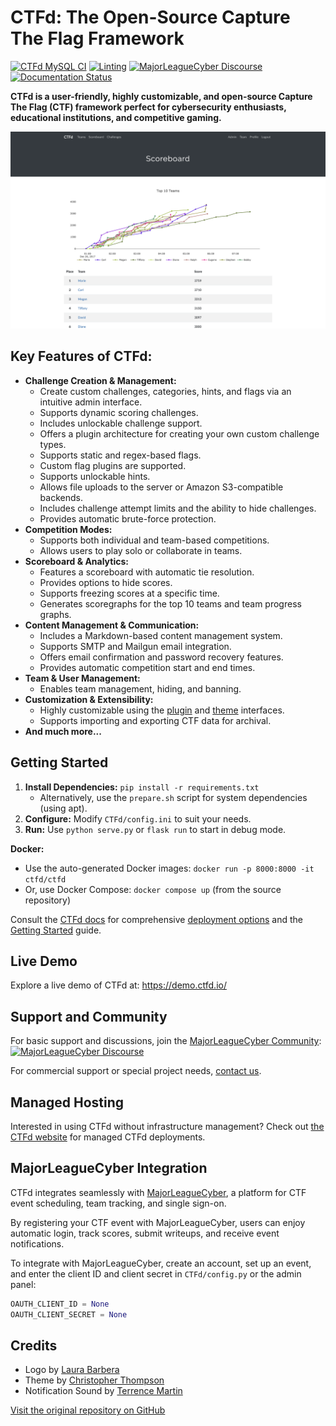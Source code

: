# CTFd: The Open-Source Capture The Flag Framework

[![CTFd MySQL CI](https://github.com/CTFd/CTFd/workflows/CTFd%20MySQL%20CI/badge.svg?branch=master)](https://github.com/CTFd/CTFd/actions)
[![Linting](https://github.com/CTFd/CTFd/workflows/Linting/badge.svg?branch=master)](https://github.com/CTFd/CTFd/actions)
[![MajorLeagueCyber Discourse](https://img.shields.io/discourse/status?server=https%3A%2F%2Fcommunity.majorleaguecyber.org%2F)](https://community.majorleaguecyber.org/)
[![Documentation Status](https://api.netlify.com/api/v1/badges/6d10883a-77bb-45c1-a003-22ce1284190e/deploy-status)](https://docs.ctfd.io)

**CTFd is a user-friendly, highly customizable, and open-source Capture The Flag (CTF) framework perfect for cybersecurity enthusiasts, educational institutions, and competitive gaming.**

![CTFd is a CTF in a can.](https://github.com/CTFd/CTFd/blob/master/CTFd/themes/core/static/img/scoreboard.png?raw=true)

## Key Features of CTFd:

*   **Challenge Creation & Management:**
    *   Create custom challenges, categories, hints, and flags via an intuitive admin interface.
    *   Supports dynamic scoring challenges.
    *   Includes unlockable challenge support.
    *   Offers a plugin architecture for creating your own custom challenge types.
    *   Supports static and regex-based flags.
    *   Custom flag plugins are supported.
    *   Supports unlockable hints.
    *   Allows file uploads to the server or Amazon S3-compatible backends.
    *   Includes challenge attempt limits and the ability to hide challenges.
    *   Provides automatic brute-force protection.
*   **Competition Modes:**
    *   Supports both individual and team-based competitions.
    *   Allows users to play solo or collaborate in teams.
*   **Scoreboard & Analytics:**
    *   Features a scoreboard with automatic tie resolution.
    *   Provides options to hide scores.
    *   Supports freezing scores at a specific time.
    *   Generates scoregraphs for the top 10 teams and team progress graphs.
*   **Content Management & Communication:**
    *   Includes a Markdown-based content management system.
    *   Supports SMTP and Mailgun email integration.
    *   Offers email confirmation and password recovery features.
    *   Provides automatic competition start and end times.
*   **Team & User Management:**
    *   Enables team management, hiding, and banning.
*   **Customization & Extensibility:**
    *   Highly customizable using the [plugin](https://docs.ctfd.io/docs/plugins/overview) and [theme](https://docs.ctfd.io/docs/themes/overview) interfaces.
    *   Supports importing and exporting CTF data for archival.
*   **And much more...**

## Getting Started

1.  **Install Dependencies:** `pip install -r requirements.txt`
    *   Alternatively, use the `prepare.sh` script for system dependencies (using apt).
2.  **Configure:** Modify `CTFd/config.ini` to suit your needs.
3.  **Run:** Use `python serve.py` or `flask run` to start in debug mode.

**Docker:**
*   Use the auto-generated Docker images: `docker run -p 8000:8000 -it ctfd/ctfd`
*   Or, use Docker Compose: `docker compose up` (from the source repository)

Consult the [CTFd docs](https://docs.ctfd.io/) for comprehensive [deployment options](https://docs.ctfd.io/docs/deployment/installation) and the [Getting Started](https://docs.ctfd.io/tutorials/getting-started/) guide.

## Live Demo

Explore a live demo of CTFd at: https://demo.ctfd.io/

## Support and Community

For basic support and discussions, join the [MajorLeagueCyber Community](https://community.majorleaguecyber.org/): [![MajorLeagueCyber Discourse](https://img.shields.io/discourse/status?server=https%3A%2F%2Fcommunity.majorleaguecyber.org%2F)](https://community.majorleaguecyber.org/)

For commercial support or special project needs, [contact us](https://ctfd.io/contact/).

## Managed Hosting

Interested in using CTFd without infrastructure management? Check out [the CTFd website](https://ctfd.io/) for managed CTFd deployments.

## MajorLeagueCyber Integration

CTFd integrates seamlessly with [MajorLeagueCyber](https://majorleaguecyber.org/), a platform for CTF event scheduling, team tracking, and single sign-on.

By registering your CTF event with MajorLeagueCyber, users can enjoy automatic login, track scores, submit writeups, and receive event notifications.

To integrate with MajorLeagueCyber, create an account, set up an event, and enter the client ID and client secret in `CTFd/config.py` or the admin panel:

```python
OAUTH_CLIENT_ID = None
OAUTH_CLIENT_SECRET = None
```

## Credits

*   Logo by [Laura Barbera](http://www.laurabb.com/)
*   Theme by [Christopher Thompson](https://github.com/breadchris)
*   Notification Sound by [Terrence Martin](https://soundcloud.com/tj-martin-composer)

[Visit the original repository on GitHub](https://github.com/CTFd/CTFd)